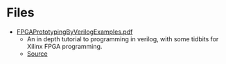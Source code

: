# Files
- [FPGAPrototypingByVerilogExamples.pdf](FPGAPrototypingByVerilogExamples.pdf)
    - An in depth tutorial to programming in verilog, with some tidbits for Xilinx FPGA programming.
    - [Source](https://www.google.com/url?sa=t&rct=j&q=&esrc=s&source=web&cd=3&cad=rja&uact=8&sqi=2&ved=0ahUKEwi-0YSsvKfPAhWH5oMKHS9lAyIQFggnMAI&url=http%3A%2F%2Fwww2.dc.ufscar.br%2F~marcondes%2Fnetfpga%2FFPGAPrototypingByVerilogExamples.pdf&usg=AFQjCNFXUynyo89buP1a3TD9wnP7Uim9cA&sig2=OWku2aVbXs3dFi005bll2Q&bvm=bv.133700528,d.amc)
